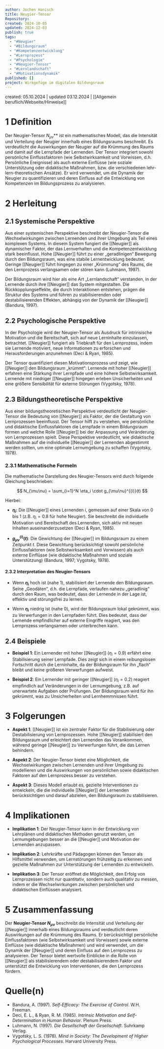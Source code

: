 ```yaml
---
author: Jochen Hanisch
title: Neugier-Tensor
Repository: 
created: 2024-10-05
updated: 2024-12-03
publish: true
tags:
  - "#Neugier"
  - "#Bildungsraum"
  - "#Kompetenzentwicklung"
  - "#Lernprozess"
  - "#Psychologie"
  - "#Neugier-Tensor"
  - "#Lernlandschaft"
  - "#Motivationsdynamik"
published: []
project: Wirkgefüge im digitalen Bildungsraum
---
```


created: 05.10.2024 | updated 03.12.2024 | [[Allgemein beruflich/Webseite/Hinweise]]

# 1 Definition

Der Neugier-Tensor $N_{\mu\nu}$** ist ein mathematisches Modell, das die Intensität und Verteilung der Neugier innerhalb eines Bildungsraums  beschreibt. Es verdeutlicht die Auswirkungen der Neugier auf die Krümmung des Raums und damit auf die Lernpfade der Lernenden. Der Tensor integriert sowohl persönliche Einflussfaktoren (wie Selbstwirksamkeit und Vorwissen, d.h. Persönliche Ereignisse) als auch externe Einflüsse (wie soziale Unterstützung oder didaktische Maßnahmen, bzw. die verschiedenen lehr-lern-theoretischen Ansätze). Er wird verwendet, um die Dynamik der Neugier zu quantifizieren und deren Einfluss auf die Entwicklung von Kompetenzen im Bildungsprozess zu analysieren.

# 2 Herleitung

## 2.1 Systemische Perspektive

Aus einer systemischen Perspektive beschreibt der Neugier-Tensor die Wechselwirkungen zwischen Lernenden und ihrer Umgebung als Teil eines komplexen Systems. In diesem System fungiert die [[Neugier]] als dynamischer Faktor, der das Lernverhalten und die Kompetenzentwicklung stark beeinflusst. Hohe [[Neugier]] führt zu einer „geradlinigen“ Bewegung durch den Bildungsraum, was eine stabile Lernentwicklung bedeutet. Geringe [[Neugier]] führt hingegen zu einer „Krümmung“ des Raums, die den Lernprozess verlangsamen oder stören kann (Luhmann, 1997).

Der Bildungsraum wird hier als eine Art „Lernlandschaft“ verstanden, in der Lernende durch ihre [[Neugier]] das System mitgestalten. Die Rückkopplungseffekte, die durch Interaktionen entstehen, prägen die Struktur des Systems und führen zu stabilisierenden oder destabilisierenden Effekten, abhängig von der Dynamik der [[Neugier]] (Bandura, 1997).

## 2.2 Psychologische Perspektive

In der Psychologie wird der Neugier-Tensor als Ausdruck für intrinsische Motivation und die Bereitschaft, sich auf neue Lerninhalte einzulassen, betrachtet. [[Neugier]] fungiert als Triebkraft für den Lernprozess, indem sie Lernende motiviert, neue Informationen zu erforschen und Herausforderungen anzunehmen (Deci & Ryan, 1985). 

Der Tensor quantifiziert diesen Motivationsprozess und zeigt, wie [[Neugier]] den Bildungsraum „krümmt“: Lernende mit hoher [[Neugier]] erfahren eine Stärkung ihrer Lernpfade und eine höhere Selbstwirksamkeit. Lernende mit niedriger [[Neugier]] hingegen erleben Unsicherheiten und eine größere Sensibilität für externe Störungen (Vygotsky, 1978).

## 2.3 Bildungstheoretische Perspektive

Aus einer bildungstheoretischen Perspektive verdeutlicht der Neugier-Tensor die Bedeutung von [[Neugier]] als Faktor, der die Gestaltung von Lernprozessen beeinflusst. Der Tensor hilft zu verstehen, wie persönliche und didaktische Einflussfaktoren die Lernpfade in einem Bildungsraum formen und welche Rolle [[Neugier]] bei der Anpassung und Veränderung von Lernprozessen spielt. Diese Perspektive verdeutlicht, wie didaktische Maßnahmen auf die individuelle [[Neugier]] der Lernenden abgestimmt werden sollten, um eine optimale Lernumgebung zu schaffen (Vygotsky, 1978).

### 2.3.1 Mathematische Formeln

Die mathematische Darstellung des Neugier-Tensors wird durch folgende Gleichung beschrieben:

$$
N_{\mu\nu} = \sum_{i=1}^N \eta_i \cdot g_{\mu\nu}^{(i)}(t)
$$

Hierbei:

- **$\eta_i$**: Die [[Neugier]] eines Lernenden $i$, gemessen auf einer Skala von 0 bis 1 (z.B. $\eta_i = 0.8$ für hohe Neugier). Sie beschreibt die individuelle Motivation und Bereitschaft des Lernenden, sich aktiv mit neuen Inhalten auseinanderzusetzen (Deci & Ryan, 1985).
  
- **$g_{\mu\nu}^{(i)}(t)$**: Die Gewichtung der [[Neugier]] im Bildungsraum zu einem Zeitpunkt $t$. Diese Gewichtung berücksichtigt sowohl persönliche Einflussfaktoren (wie Selbstwirksamkeit und Vorwissen) als auch externe Einflüsse (wie didaktische Maßnahmen und soziale Unterstützung) (Bandura, 1997; Vygotsky, 1978).

#### 2.3.2 Interpretation des Neugier-Tensors

- Wenn **$\eta_i$** hoch ist (nahe 1), stabilisiert der Lernende den Bildungsraum. Seine „Geodäten“, d.h. die Lernpfade, verlaufen nahezu „geradlinig“ durch den Raum, was bedeutet, dass der Lernende in der Lage ist, effektiv und störungsfrei zu lernen.
  
- Wenn **$\eta_i$** niedrig ist (nahe 0), wird der Bildungsraum lokal gekrümmt, was zu Verwerfungen in den Lernpfaden führt. Dies bedeutet, dass der Lernende empfindlicher auf externe Eingriffe reagiert, was den Lernprozess verlangsamen oder unterbrechen kann.

## 2.4 Beispiele

- **Beispiel 1**: Ein Lernender mit hoher [[Neugier]] ($\eta_i = 0.9$) erfährt eine Stabilisierung seiner Lernpfade. Dies zeigt sich in einem reibungslosen Fortschritt durch die Lerninhalte, da der Bildungsraum für ihn „flach“ bleibt und keine größeren Verwerfungen aufweist.
  
- **Beispiel 2**: Ein Lernender mit geringer [[Neugier]] ($\eta_i = 0.2$) reagiert empfindlich auf Veränderungen in der Lernumgebung, z.B. auf unerwartete Aufgaben oder Prüfungen. Der Bildungsraum wird für ihn gekrümmt, was zu Unsicherheiten und Lernhemmnissen führt.

# 3 Folgerungen

- **Aspekt 1**: [[Neugier]] ist ein zentraler Faktor für die Stabilisierung oder Destabilisierung von Lernprozessen. Hohe [[Neugier]] stabilisiert den Bildungsraum und erleichtert den Lernenden das Vorankommen, während geringe [[Neugier]] zu Verwerfungen führt, die das Lernen behindern.
  
- **Aspekt 2**: Der Neugier-Tensor bietet eine Möglichkeit, die Wechselwirkungen zwischen Lernenden und ihrer Umgebung zu modellieren und die Auswirkungen von persönlichen sowie didaktischen Faktoren auf den Lernprozess besser zu verstehen.

- **Aspekt 3**: Dieses Modell erlaubt es, gezielte Interventionen zu entwickeln, die die individuelle [[Neugier]] der Lernenden berücksichtigen und darauf abzielen, den Bildungsraum zu stabilisieren.

# 4 Implikationen

- **Implikation 1**: Der Neugier-Tensor kann in der Entwicklung von Lehrplänen und didaktischen Methoden genutzt werden, um Lernumgebungen besser an die [[Neugier]] und Motivation der Lernenden anzupassen.
  
- **Implikation 2**: Lehrkräfte und Pädagogen können den Tensor als Hilfsmittel verwenden, um Lernstörungen frühzeitig zu erkennen und gezielte Maßnahmen zur Unterstützung der Lernenden zu entwickeln.

- **Implikation 3**: Der Tensor eröffnet die Möglichkeit, den Erfolg von Lernprozessen nicht nur quantitativ, sondern auch qualitativ zu messen, indem er die Wechselwirkungen zwischen persönlichen und didaktischen Einflüssen analysiert.

# 5 Zusammenfassung

Der **Neugier-Tensor $N_{\mu\nu}$** beschreibt die Intensität und Verteilung der [[Neugier]] innerhalb eines Bildungsraums und verdeutlicht deren Auswirkungen auf die Krümmung des Raums. Er berücksichtigt persönliche Einflussfaktoren (wie Selbstwirksamkeit und Vorwissen) sowie externe Einflüsse (wie didaktische Maßnahmen) und wird verwendet, um die Dynamik der [[Neugier]] und deren Einfluss auf den Lernprozess zu analysieren. Der Tensor bietet wertvolle Einblicke in die Rolle von [[Neugier]] als stabilisierendem oder destabilisierendem Faktor und unterstützt die Entwicklung von Interventionen, die den Lernprozess fördern.

# Quelle(n)

- Bandura, A. (1997). *Self-Efficacy: The Exercise of Control*. W.H. Freeman.
- Deci, E. L., & Ryan, R. M. (1985). *Intrinsic Motivation and Self-Determination in Human Behavior*. Plenum Press.
- Luhmann, N. (1997). *Die Gesellschaft der Gesellschaft*. Suhrkamp Verlag.
- Vygotsky, L. S. (1978). *Mind in Society: The Development of Higher Psychological Processes*. Harvard University Press.
